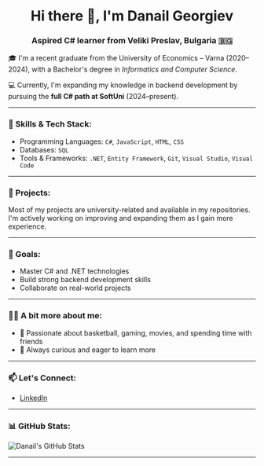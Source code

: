 <h1 align="center">Hi there 👋, I'm Danail Georgiev</h1>
<h3 align="center">Aspired C# learner from Veliki Preslav, Bulgaria 🇧🇬</h3>

🎓 I'm a recent graduate from the University of Economics – Varna (2020–2024),  with a Bachelor's degree in 
    *Informatics and Computer Science*.

💻 Currently, I'm expanding my knowledge in backend development by pursuing the **full C# path at SoftUni** (2024–present).

---

### 🧠 Skills & Tech Stack:
- Programming Languages: `C#`, `JavaScript`, `HTML`, `CSS`
- Databases: `SQL`
- Tools & Frameworks: `.NET`, `Entity Framework`, `Git`, `Visual Studio`, `Visual Code`

---

### 📁 Projects:
Most of my projects are university-related and available in my repositories.  
I'm actively working on improving and expanding them as I gain more experience.

---

### 🎯 Goals:
- Master C# and .NET technologies
- Build strong backend development skills
- Collaborate on real-world projects

---

### 👨‍💻 A bit more about me:
- 🏀 Passionate about basketball, gaming, movies, and spending time with friends
- 🌱 Always curious and eager to learn more

---

### 📫 Let's Connect:
- [LinkedIn]([https://www.linkedin.com/](https://www.linkedin.com/in/danail-georgiev-514871346/?trk=PROFILE_DROP_DOWN)])

---

### 📊 GitHub Stats:
![Danail's GitHub Stats](https://github-readme-stats.vercel.app/api?username=SkySideIT&show_icons=true&theme=radical)

---
